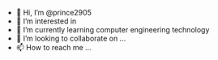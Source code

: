- 👋 Hi, I’m @prince2905
- 👀 I’m interested in 
- 🌱 I’m currently learning computer engineering technology
- 💞️ I’m looking to collaborate on ...
- 📫 How to reach me ...

<!---
prince2905/prince2905 is a ✨ special ✨ repository because its `README.md` (this file) appears on your GitHub profile.
You can click the Preview link to take a look at your changes.
--->
